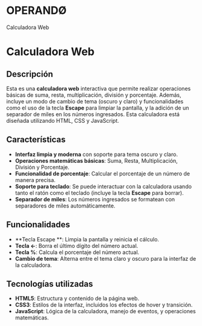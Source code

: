 # OPERANDØ
Calculadora Web 
# Calculadora Web

## Descripción

Esta es una **calculadora web** interactiva que permite realizar operaciones básicas de suma, resta, multiplicación, división y porcentaje. Además, incluye un modo de cambio de tema (oscuro y claro) y funcionalidades como el uso de la tecla **Escape** para limpiar la pantalla, y la adición de un separador de miles en los números ingresados. Esta calculadora está diseñada utilizando HTML, CSS y JavaScript.

## Características

- **Interfaz limpia y moderna** con soporte para tema oscuro y claro.
- **Operaciones matemáticas básicas**: Suma, Resta, Multiplicación, División y Porcentaje.
- **Funcionalidad de porcentaje**: Calcular el porcentaje de un número de manera precisa.
- **Soporte para teclado**: Se puede interactuar con la calculadora usando tanto el ratón como el teclado (incluye la tecla **Escape** para borrar).
- **Separador de miles**: Los números ingresados se formatean con separadores de miles automáticamente.

## Funcionalidades

- **Tecla Escape **: Limpia la pantalla y reinicia el cálculo.
- **Tecla ←**: Borra el último dígito del número actual.
- **Tecla %**: Calcula el porcentaje del número actual.
- **Cambio de tema**: Alterna entre el tema claro y oscuro para la interfaz de la calculadora.

## Tecnologías utilizadas

- **HTML5**: Estructura y contenido de la página web.
- **CSS3**: Estilos de la interfaz, incluidos los efectos de hover y transición.
- **JavaScript**: Lógica de la calculadora, manejo de eventos, y operaciones matemáticas.
